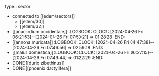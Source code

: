 type:: sector

- connected to [[edem/sectors]]
	- [[edem/30]]
	- [[edem/32]]
- [[anacardium occidentale]]
  :LOGBOOK:
  CLOCK: [2024-04-26 Fri 06:21:53]--[2024-04-26 Fri 07:50:21] =>  01:28:28
  :END:
- [[annona muricata]]
  :LOGBOOK:
  CLOCK: [2024-04-26 Fri 04:47:38]--[2024-04-26 Fri 07:46:56] =>  02:59:18
  :END:
- [[malus domestica]]
  :LOGBOOK:
  CLOCK: [2024-04-26 Fri 06:27:15]--[2024-04-26 Fri 07:49:44] =>  01:22:29
  :END:
- DONE [[durio zibethinus]]
- DONE [[phoenix dactylifera]]